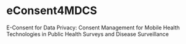 # eConsent4MDCS
E-Consent for Data Privacy: Consent Management for Mobile Health Technologies in Public Health Surveys and Disease Surveillance

